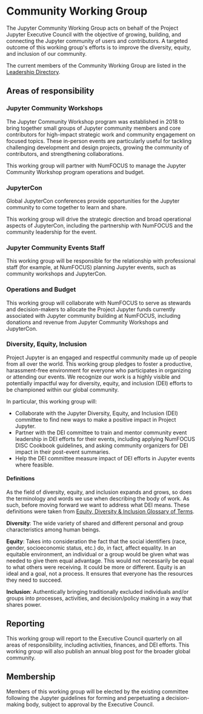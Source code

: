# Community Working Group

The Jupyter Community Working Group acts on behalf of the Project Jupyter
Executive Council with the objective of growing, building, and connecting the
Jupyter community of users and contributors. A targeted outcome of this
working group's efforts is to improve the diversity, equity, and inclusion of our
community.

The current members of the Community Working Group are listed in the [Leadership Directory](people).

## Areas of responsibility

### Jupyter Community Workshops

The Jupyter Community Workshop program was established in 2018 to bring
together small groups of Jupyter community members and core contributors for
high-impact strategic work and community engagement on focused topics. These
in-person events are particularly useful for tackling challenging development
and design projects, growing the community of contributors, and strengthening
collaborations.

This working group will partner with NumFOCUS to manage the Jupyter Community
Workshop program operations and budget.

### JupyterCon

Global JupyterCon conferences provide opportunities for the Jupyter community
to come together to learn and share.

This working group will drive the strategic direction and broad operational
aspects of JupyterCon, including the partnership with NumFOCUS and the
community leadership for the event.

### Jupyter Community Events Staff

This working group will be responsible for the relationship with professional
staff (for example, at NumFOCUS) planning Jupyter events, such as community
workshops and JupyterCon.

### Operations and Budget

This working group will collaborate with NumFOCUS to serve as stewards and
decision-makers to allocate the Project Jupyter funds currently associated
with Jupyter community building at NumFOCUS, including donations and revenue
from Jupyter Community Workshops and JupyterCon.

### Diversity, Equity, Inclusion

Project Jupyter is an engaged and respectful community made up of people from
all over the world. This working group pledges to foster a productive,
harassment-free environment for everyone who participates in organizing or
attending our events. We recognize our work is a highly visible and
potentially impactful way for diversity, equity, and inclusion (DEI) efforts
to be championed within our global community.

In particular, this working group will:

- Collaborate with the Jupyter Diversity, Equity, and Inclusion (DEI)
  committee to find new ways to make a positive impact in
  Project Jupyter.
- Partner with the DEI committee to train and mentor community event
  leadership in DEI efforts for their events, including applying NumFOCUS DISC
  Cookbook guidelines, and asking community organizers for DEI impact in their
  post-event summaries.
- Help the DEI committee measure impact of DEI efforts in Jupyter events where feasible.


#### Definitions

As the field of diversity, equity, and inclusion expands and grows, so does
the terminology and words we use when describing the body of work. As such,
before moving forward we want to address what DEI means. These definitions
were taken from [Equity, Diversity & Inclusion Glossary of
Terms](https://www.pacificu.edu/life-pacific/support-safety/office-equity-diversity-inclusion/edi-resources/glossary-terms?fbclid=IwAR2L-emYgFTSI34bDhWCwSS6LW_oVTi4HT_ZsnzCcX9vQGWl26CzeUFw_3A).

**Diversity**: The wide variety of shared and different personal and group
characteristics among human beings.

**Equity**: Takes into consideration the fact that the social identifiers
(race, gender, socioeconomic status, etc.) do, in fact, affect equality. In an
equitable environment, an individual or a group would be given what was needed
to give them equal advantage. This would not necessarily be equal to what
others were receiving. It could be more or different. Equity is an ideal and a
goal, not a process. It ensures that everyone has the resources they need to
succeed.

**Inclusion**: Authentically bringing traditionally excluded individuals
and/or groups into processes, activities, and decision/policy making in a way
that shares power.

## Reporting

This working group will report to the Executive Council quarterly on all areas of
responsibility, including activities, finances, and DEI efforts. This
working group will also publish an annual blog post for the broader global
community.

## Membership

Members of this working group will be elected by the existing committee
following the Jupyter guidelines for forming and perpetuating a decision-making
body, subject to approval by the Executive Council.

